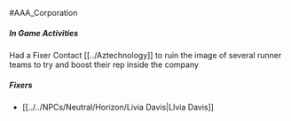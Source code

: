 #AAA_Corporation

##### In Game Activities
Had a Fixer Contact [[../Aztechnology]] to ruin the image of several runner teams to try and boost their rep inside the company

##### Fixers
- [[../../NPCs/Neutral/Horizon/Livia Davis|LIvia Davis]]